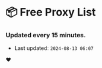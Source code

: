# :package: Free Proxy List
### Updated every 15 minutes.

- Last updated: `2024-08-13 06:07`

:heart:
